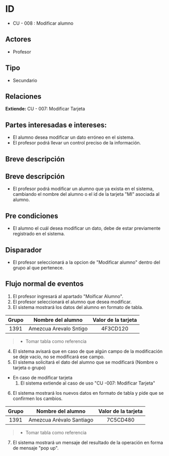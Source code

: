 # ID
- CU - 008 : Modificar alumno
   
## Actores
 * Profesor
    
## Tipo 
 * Secundario

## Relaciones
**Extiende:** CU - 007: Modificar Tarjeta

## Partes interesadas e intereses:
- El alumno desea modificar un dato erróneo en el sistema.
- El profesor podrá llevar un control preciso de la información.
  
## Breve descripción
## Breve descripción
- El profesor podrá modificar un alumno que ya exista en el sistema, cambiando el nombre del alumno o el id de la tarjeta "MI" asociada al alumno.

## Pre condiciones
- El alumno el cuál desea modificar un dato, debe de estar previamente registrado en el sistema.

## Disparador
- El profesor seleccionará a la opcion de "Modificar alumno" dentro del grupo al que pertenece.

## Flujo normal de eventos
1. El profesor ingresará al apartado "Moificar Alumno".
2. El profesor seleccionará el alumno que desea modificar.
3. El sistema mostrará los datos del alumno en formato de tabla.

| Grupo | Nombre del alumno| Valor de la tarjeta|
|:----:|:----:|:----:|
|1391|Amezcua Arevalo Sntigo|4F3CD120|
> * Tomar tabla como referencia

4. El sistema avisará que en caso de que algún campo de la modificación se deje vacío, no se modificará ese campo.
5. El sistema solicitará el dato del alumno que se modificará (Nombre o tarjeta o grupo)
 - En caso de modificar tarjeta
    1. El sistema extiende al caso de uso "CU -007: Modificar Tarjeta"
6. El sistema mostrará los nuevos datos en formato de tabla y pide que se confirmen los cambios.

| Grupo | Nombre del alumno| Valor de la tarjeta|
|:----:|:----:|:----:|
|1391|Amezcua Arévalo Santiago|7C5CD480|
> * Tomar tabla como referencia

7. El sistema mostrará un mensaje del resultado de la operación en forma de mensaje "pop up".

